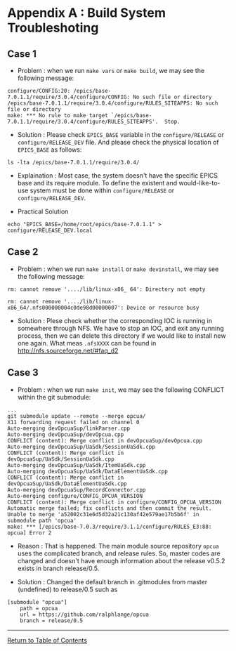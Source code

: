 # Appendix A : Build System Troubleshoting 

## Case 1

* Problem : when we run `make vars` or `make build`, we may see the following message:

```
configure/CONFIG:20: /epics/base-7.0.1.1/require/3.0.4/configure/CONFIG: No such file or directory
/epics/base-7.0.1.1/require/3.0.4/configure/RULES_SITEAPPS: No such file or directory
make: *** No rule to make target `/epics/base-7.0.1.1/require/3.0.4/configure/RULES_SITEAPPS'.  Stop.
```

* Solution : Please check `EPICS_BASE` variable in the `configure/RELEASE` or `configure/RELEASE_DEV` file. And please check the physical location of `EPICS_BASE` as follows:
```
ls -lta /epics/base-7.0.1.1/require/3.0.4/
```

* Explaination :  Most case, the system doesn't have the specific EPICS base and its require module. To define the existent and would-like-to-use system must be done within `configure/RELEASE` or `configure/RELEASE_DEV`. 

* Practical Solution 

```
echo "EPICS_BASE=/home/root/epics/base-7.0.1.1" > configure/RELEASE_DEV.local
```

## Case 2

* Problem : when we run `make install` or `make devinstall`, we may see the following message:

```
rm: cannot remove '..../lib/linux-x86_ 64': Directory not empty

rm: cannot remove '..../lib/linux-x86_64/.nfs000000004c0de98d00000007': Device or resource busy
```
* Solution : Plese check whether the corresponding IOC is running in somewhere through NFS. We have to stop an IOC, and exit any running process, then we can delete this directory if we would like to install new one again. What meas `.nfsXXXX` can be found in http://nfs.sourceforge.net/#faq_d2

## Case 3

* Problem : when we run `make init`, we may see the following CONFLICT within the git submodule:

```
...
git submodule update --remote --merge opcua/
X11 forwarding request failed on channel 0
Auto-merging devOpcuaSup/linkParser.cpp
Auto-merging devOpcuaSup/devOpcua.cpp
CONFLICT (content): Merge conflict in devOpcuaSup/devOpcua.cpp
Auto-merging devOpcuaSup/UaSdk/SessionUaSdk.cpp
CONFLICT (content): Merge conflict in devOpcuaSup/UaSdk/SessionUaSdk.cpp
Auto-merging devOpcuaSup/UaSdk/ItemUaSdk.cpp
Auto-merging devOpcuaSup/UaSdk/DataElementUaSdk.cpp
CONFLICT (content): Merge conflict in devOpcuaSup/UaSdk/DataElementUaSdk.cpp
Auto-merging devOpcuaSup/RecordConnector.cpp
Auto-merging configure/CONFIG_OPCUA_VERSION
CONFLICT (content): Merge conflict in configure/CONFIG_OPCUA_VERSION
Automatic merge failed; fix conflicts and then commit the result.
Unable to merge 'a52002c31e6d5d32a21c130af42e579ae17b5b6f' in submodule path 'opcua'
make: *** [/epics/base-7.0.3/require/3.1.1/configure/RULES_E3:88: opcua] Error 2
```

* Reason : That is happened. The main module source repository `opcua` uses the complicated branch, and release rules. So, master codes are changed and doesn't have enough information about the release v0.5.2 exists in branch release/0.5. 

* Solution : Changed the default branch in .gitmodules from master (undefined) to release/0.5 such as 
```
[submodule "opcua"]
	path = opcua
	url = https://github.com/ralphlange/opcua
	branch = release/0.5
```


---

[Return to Table of Contents](README.md)
